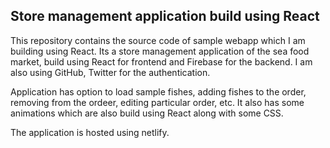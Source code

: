 ## Store management application build using React

This repository contains the source code of sample webapp which I am building using React. Its a store management application of the sea food market, build using React for frontend and Firebase for the backend. I am also using GitHub, Twitter for the authentication.

Application has option to load sample fishes, adding fishes to the order, removing from the ordeer, editing particular order, etc. It also has some animations which are also build using React along with some CSS. 

The application is hosted using netlify.
